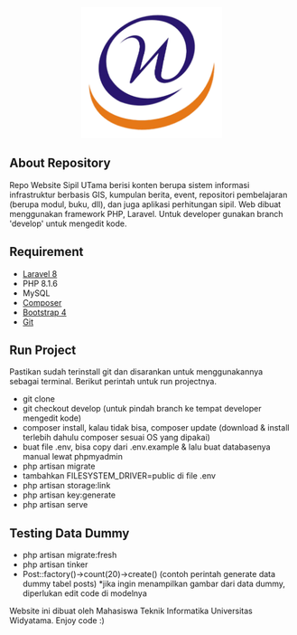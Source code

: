 <p align="center">
  <img src="/public/widyatama-logo.png" width="250" alt="Widyatama Logo">
</p>

## About Repository

Repo Website Sipil UTama berisi konten berupa sistem informasi infrastruktur berbasis GIS, kumpulan berita, event, repositori pembelajaran (berupa modul, buku, dll), dan juga aplikasi perhitungan sipil. Web dibuat menggunakan framework PHP, Laravel. Untuk developer gunakan branch 'develop' untuk mengedit kode.

## Requirement

- [Laravel 8](https://laravel.com/docs/8.x)
- PHP 8.1.6
- MySQL
- [Composer](https://getcomposer.org/)
- [Bootstrap 4](https://getbootstrap.com/docs/4.6/getting-started/introduction/)
- [Git](https://git-scm.com/)

## Run Project

Pastikan sudah terinstall git dan disarankan untuk menggunakannya sebagai terminal. Berikut perintah untuk run projectnya.
- git clone
- git checkout develop (untuk pindah branch ke tempat developer mengedit kode)
- composer install, kalau tidak bisa, composer update (download & install terlebih dahulu composer sesuai OS yang dipakai)
- buat file .env, bisa copy dari .env.example & lalu buat databasenya manual lewat phpmyadmin
- php artisan migrate
- tambahkan FILESYSTEM_DRIVER=public di file .env
- php artisan storage:link
- php artisan key:generate
- php artisan serve

## Testing Data Dummy

- php artisan migrate:fresh
- php artisan tinker
- Post::factory()->count(20)->create() (contoh perintah generate data dummy tabel posts)
*jika ingin menampilkan gambar dari data dummy, diperlukan edit code di modelnya

Website ini dibuat oleh Mahasiswa Teknik Informatika Universitas Widyatama.
Enjoy code :)